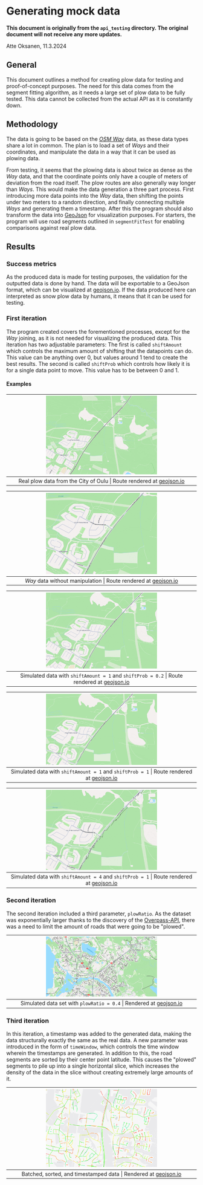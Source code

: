 # Generating mock data

**This document is originally from the `api_testing` directory.
The original document will not receive any more updates.**

Atte Oksanen, 11.3.2024

## General

This document outlines a method for creating plow data for testing and proof-of-concept purposes.
The need for this data comes from the segment fitting algorithm,
as it needs a large set of plow data to be fully tested.
This data cannot be collected from the actual API as it is constantly down.

## Methodology

The data is going to be based on the [*OSM Way*](https://wiki.openstreetmap.org/wiki/Way) data,
as these data types share a lot in common.
The plan is to load a set of *Ways* and their coordinates,
and manipulate the data in a way that it can be used as plowing data.

From testing, it seems that the plowing data is about twice as dense as the *Way* data,
and that the coordinate points only have a couple of meters of deviation from the road itself.
The plow routes are also generally way longer than *Ways*.
This would make the data generation a three part process.
First introducing more data points into the *Way* data, then shifting the points under two meters to a random direction,
and finally connecting multiple *Ways* and generating them a timestamp.
After this the program should also transform the data into [GeoJson](https://geojson.org/) for visualization purposes.
For starters, the program will use road segments outlined in `segmentFitTest` for enabling comparisons against real plow data.

## Results

### Success metrics

As the produced data is made for testing purposes, the validation for the outputted data is done by hand.
The data will be exportable to a GeoJson format, which can be visualized at [geojson.io](https://geojson.io/#map=2/0/20).
If the data produced here can interpreted as snow plow data by humans, it means that it can be used for testing.

### First iteration

The program created covers the forementioned processes, except for the *Way* joining,
as it is not needed for visualizing the produced data.
This iteration has two adjustable parameters:
The first is called `shiftAmount` which controls the maximum amount of shifting that the datapoints can do.
This value can be anything over 0, but values around 1 tend to create the best results.
The second is called `shiftProb` which controls how likely it is for a single data point to move.
This value has to be between 0 and 1.

<div style="page-break-after: always;"></div>

#### Examples

|<img alt='Snowplow route' src='./images/mockDataRef.PNG' style='width: 60%'></img>|
|:--:|
|Real plow data from the City of Oulu \| Route rendered at [geojson.io](https://geojson.io/#map=2/0/20)|

|<img alt='Snowplow route' src='./images/mockData4.PNG' style='width: 60%'></img>|
|:--:|
|*Way* data without manipulation \| Route rendered at [geojson.io](https://geojson.io/#map=2/0/20)|

<div style="page-break-after: always;"></div>

|<img alt='Snowplow route' src='./images/mockData3.PNG' style='width: 60%'></img>|
|:--:|
|Simulated data with `shiftAmount = 1` and `shiftProb = 0.2` \| Route rendered at [geojson.io](https://geojson.io/#map=2/0/20)|

|<img alt='Snowplow route' src='./images/mockData2.PNG' style='width: 60%'></img>|
|:--:|
|Simulated data with `shiftAmount = 1` and `shiftProb = 1` \| Route rendered at [geojson.io](https://geojson.io/#map=2/0/20)|

|<img alt='Snowplow route' src='./images/mockData1.PNG' style='width: 60%'></img>|
|:--:|
|Simulated data with `shiftAmount = 4` and `shiftProb = 1` \| Route rendered at [geojson.io](https://geojson.io/#map=2/0/20)|

<div style="page-break-after: always;"></div>

### Second iteration

The second iteration included a third parameter, `plowRatio`.
As the dataset was exponentially larger thanks to the discovery of the [Overpass-API](https://wiki.openstreetmap.org/wiki/Overpass_API),
there was a need to limit the amount of roads that were going to be "plowed".

|<img alt='Snowplow route' src='./images/mockData5.PNG' style='width: 60%'></img>|
|:--:|
| Simulated data set with `plowRatio = 0.4` \| Rendered at [geojson.io](https://geojson.io/#map=2/0/20)|

### Third iteration

In this iteration, a timestamp was added to the generated data, making the data structurally exactly the same as the real data.
A new parameter was introduced in the form of `timeWindow`, which controls the time window wherein the timestamps are generated.
In addition to this, the road segments are sorted by their center point latitude.
This causes the "plowed" segments to pile up into a single horizontal slice,
which increases the density of the data in the slice without creating extremely large amounts of it.

|<img alt='Snowplow route' src='./images/mockPlow.PNG' style='width: 60%'></img>|
|:--:|
| Batched, sorted, and timestamped data \| Rendered at [geojson.io](https://geojson.io/#map=2/0/20)|
